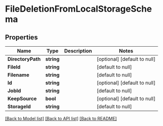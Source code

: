 # FileDeletionFromLocalStorageSchema

## Properties
Name | Type | Description | Notes
------------ | ------------- | ------------- | -------------
**DirectoryPath** | **string** |  | [optional] [default to null]
**FileId** | **string** |  | [default to null]
**Filename** | **string** |  | [default to null]
**Id** | **string** |  | [optional] [default to null]
**JobId** | **string** |  | [default to null]
**KeepSource** | **bool** |  | [optional] [default to null]
**StorageId** | **string** |  | [default to null]

[[Back to Model list]](../README.md#documentation-for-models) [[Back to API list]](../README.md#documentation-for-api-endpoints) [[Back to README]](../README.md)


